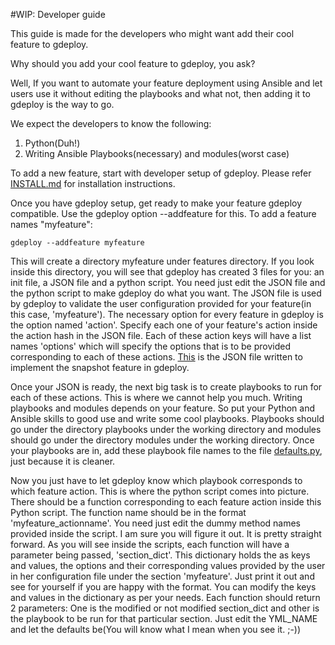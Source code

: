 #WIP: Developer guide


This guide is made for the developers who might want add their cool
feature to gdeploy.

Why should you add your cool feature to gdeploy, you ask?

Well, If you want to automate your feature deployment using Ansible and
let users use it without editing the playbooks and what not, then adding
it to gdeploy is the way to go.

We expect the developers to know the following:

1. Python(Duh!)
2. Writing Ansible Playbooks(necessary) and modules(worst case)


To add a new feature, start with developer setup of gdeploy. Please
refer<a href="https://github.com/gluster/gdeploy/blob/master/doc/INSTALL.md">
INSTALL.md</a> for installation instructions.

Once you have gdeploy setup, get ready to make your feature gdeploy
compatible. Use the gdeploy option --addfeature for this. To add a
feature names "myfeature":

`gdeploy --addfeature myfeature`

This will create a directory <l>myfeature</l> under <l>features</l>
directory. If you look inside this directory, you will see that gdeploy
has created 3 files for you: an init file, a JSON file and a python
script. You need just edit the JSON file and the python script to make
gdeploy do what you want. The JSON file is used by gdeploy to validate
the user configuration provided for your feature(in this case,
'myfeature'). The necessary option for every feature in gdeploy is the
option named 'action'. Specify each one of your feature's action inside
the action hash in the JSON file. Each of these action keys will have a
list names 'options' which will specify the options that is to be
provided corresponding to each of these actions. <a
href="https://github.com/gluster/gdeploy/blob/master/gdeployfeatures/snapshot/snapshot.json">
This</a> is the JSON file written to implement the snapshot feature in
gdeploy.

Once your JSON is ready, the next big task is to create playbooks to run
for each of these actions. This is where we cannot help you much.
Writing playbooks and modules depends on your feature. So put your
Python and Ansible skills to good use and write some cool playbooks.
Playbooks should go under the directory <l>playbooks</l> under the
working directory and modules should go under the directory
<l>modules</l> under the working directory. Once your playbooks are in,
add these playbook file names to the file <a
href="https://github.com/gluster/gdeploy/blob/master/gdeploylib/defaults.py">
defaults.py</a>, just because it is cleaner.

Now you just have to let gdeploy know which playbook corresponds to
which feature action. This is where the python script comes into
picture. There should be a function corresponding to each feature action
inside this Python script. The function name should be in the format
'myfeature_actionname'. You need just edit the dummy method names
provided inside the script. I am sure you will figure it out. It is
pretty straight forward. As you will see inside the scripts, each
function will have a parameter being passed, 'section_dict'. This
dictionary holds the as keys and values, the options and their
corresponding values provided by the user in her configuration file
under the section 'myfeature'. Just print it out and see for yourself if
you are happy with the format. You can modify the keys and values in the
dictionary as per your needs. Each function should return 2 parameters:
One is the modified or not modified section_dict and other is the
playbook to be run for that particular section. Just edit the YML_NAME
and let the defaults be(You will know what I mean when you see it. ;-))

